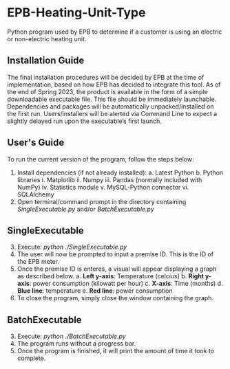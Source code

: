 # EPB-Heating-Unit-Type
Python program used by EPB to determine if a customer is using an electric or non-electric heating unit.

## Installation Guide
The final installation procedures will be decided by EPB at the time of implementation, based on
how EPB has decided to integrate this tool. As of the end of Spring 2023, the product is available in
the form of a simple downloadable executable file. This file should be immediately launchable.
Dependencies and packages will be automatically unpacked/installed on the first run. Users/installers will
be alerted via Command Line to expect a slightly delayed run upon the executable’s first launch.

## User's Guide
To run the current version of the program, follow the steps below:
1. Install dependencies (if not already installed):
   a. Latest Python
   b. Python libraries
      i. Matplotlib
      ii. Numpy
      iii. Pandas (normally included with NumPy)
      iv. Statistics module
      v. MySQL-Python connector
      vi. SQLAlchemy
2. Open terminal/command prompt in the directory containing *SingleExecutable.py* and/or *BatchExecutable.py*

## **SingleExecutable**

3. Execute: *python ./SingleExecutable.py*
4. The user will now be prompted to input a premise ID. This is the ID of the EPB meter.
5. Once the premise ID is enteres, a visual will appear displaying a graph as described below.
   a. **Left y-axis**: Temperature (celcius)
   b. **Right y-axis**: power consumption (kilowatt per hour)
   c. **X-axis**: Time (months)
   d. **Blue line**: temperature
   e. **Red line**: power consumption
6. To close the program, simply close the window containing the graph.

## **BatchExecutable**

3. Execute: *python ./BatchExecutable.py*
4. The program runs without a progress bar.
5. Once the program is finished, it will print the amount of time it took to complete.
